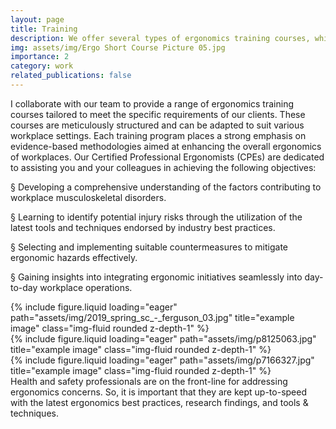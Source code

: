 ```yaml
---
layout: page
title: Training
description: We offer several types of ergonomics training courses, which can be customized and structured to fit our clients' needs. 
img: assets/img/Ergo Short Course Picture 05.jpg
importance: 2
category: work
related_publications: false
---
```


I collaborate with our team to provide a range of ergonomics training courses tailored to meet the specific requirements of our clients. These courses are meticulously structured and can be adapted to suit various workplace settings. Each training program places a strong emphasis on evidence-based methodologies aimed at enhancing the overall ergonomics of workplaces. Our Certified Professional Ergonomists (CPEs) are dedicated to assisting you and your colleagues in achieving the following objectives:

§ Developing a comprehensive understanding of the factors contributing to workplace musculoskeletal disorders.

§ Learning to identify potential injury risks through the utilization of the latest tools and techniques endorsed by industry best practices.

§ Selecting and implementing suitable countermeasures to mitigate ergonomic hazards effectively.

§ Gaining insights into integrating ergonomic initiatives seamlessly into day-to-day workplace operations.

<div class="row">
    <div class="col-sm mt-3 mt-md-0">
        {% include figure.liquid loading="eager" path="assets/img/2019_spring_sc_-_ferguson_03.jpg" title="example image" class="img-fluid rounded z-depth-1" %}
    </div>
    <div class="col-sm mt-3 mt-md-0">
        {% include figure.liquid loading="eager" path="assets/img/p8125063.jpg" title="example image" class="img-fluid rounded z-depth-1" %}
    </div>
    <div class="col-sm mt-3 mt-md-0">
        {% include figure.liquid loading="eager" path="assets/img/p7166327.jpg" title="example image" class="img-fluid rounded z-depth-1" %}
    </div>
</div>
<div class="caption">
    Health and safety professionals are on the front-line for addressing ergonomics concerns.  So, it is important that they are kept up-to-speed with the latest ergonomics best practices, research findings, and tools & techniques.
</div>




